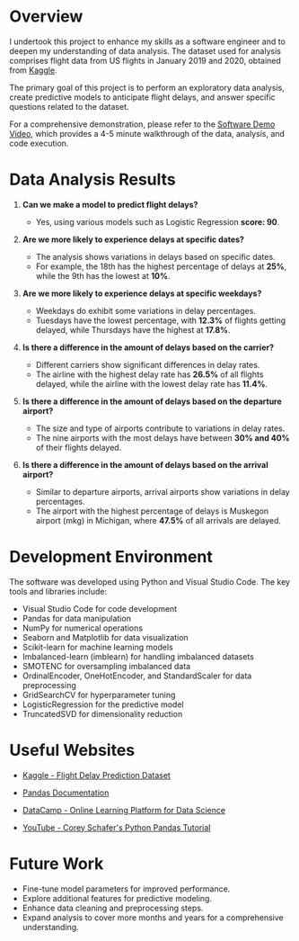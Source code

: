 # Overview

I undertook this project to enhance my skills as a software engineer and to deepen my understanding of data analysis. The dataset used for analysis comprises flight data from US flights in January 2019 and 2020, obtained from [Kaggle](https://www.kaggle.com/divyansh22/flight-delay-prediction).

The primary goal of this project is to perform an exploratory data analysis, create predictive models to anticipate flight delays, and answer specific questions related to the dataset.

For a comprehensive demonstration, please refer to the [Software Demo Video](http://youtube.link.goes.here), which provides a 4-5 minute walkthrough of the data, analysis, and code execution.

# Data Analysis Results

1. **Can we make a model to predict flight delays?**
   - Yes, using various models such as Logistic Regression **score: 90**.

2. **Are we more likely to experience delays at specific dates?**
   - The analysis shows variations in delays based on specific dates.
   - For example, the 18th has the highest percentage of delays at **25%**, while the 9th has the lowest at **10%**.

3. **Are we more likely to experience delays at specific weekdays?**
   - Weekdays do exhibit some variations in delay percentages.
   - Tuesdays have the lowest percentage, with **12.3%** of flights getting delayed, while Thursdays have the highest at **17.8%**.

4. **Is there a difference in the amount of delays based on the carrier?**
   - Different carriers show significant differences in delay rates.
   - The airline with the highest delay rate has **26.5%** of all flights delayed, while the airline with the lowest delay rate has **11.4%**.

5. **Is there a difference in the amount of delays based on the departure airport?**
   - The size and type of airports contribute to variations in delay rates.
   - The nine airports with the most delays have between **30% and 40%** of their flights delayed.

6. **Is there a difference in the amount of delays based on the arrival airport?**
   - Similar to departure airports, arrival airports show variations in delay percentages.
   - The airport with the highest percentage of delays is Muskegon airport (mkg) in Michigan, where **47.5%** of all arrivals are delayed.
# Development Environment

The software was developed using Python and Visual Studio Code. The key tools and libraries include:
- Visual Studio Code for code development
- Pandas for data manipulation
- NumPy for numerical operations
- Seaborn and Matplotlib for data visualization
- Scikit-learn for machine learning models
- Imbalanced-learn (imblearn) for handling imbalanced datasets
- SMOTENC for oversampling imbalanced data
- OrdinalEncoder, OneHotEncoder, and StandardScaler for data preprocessing
- GridSearchCV for hyperparameter tuning
- LogisticRegression for the predictive model
- TruncatedSVD for dimensionality reduction

# Useful Websites

* [Kaggle - Flight Delay Prediction Dataset](https://www.kaggle.com/divyansh22/flight-delay-prediction)
* [Pandas Documentation](https://pandas.pydata.org/pandas-docs/stable/index.html)

* [DataCamp - Online Learning Platform for Data Science](https://www.datacamp.com/)
* [YouTube - Corey Schafer's Python Pandas Tutorial](https://www.youtube.com/playlist?list=PL-osiE80TeTtWZHE__I842fI8ZQzPHIyr) 


# Future Work

* Fine-tune model parameters for improved performance.
* Explore additional features for predictive modeling.
* Enhance data cleaning and preprocessing steps.
* Expand analysis to cover more months and years for a comprehensive understanding.
